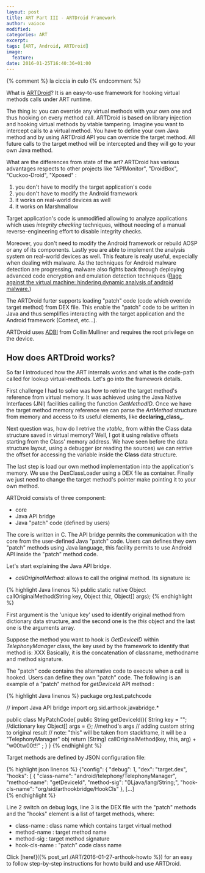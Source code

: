 ```yaml
---
layout: post
title: ART Part III - ARTDroid Framework
author: vaioco
modified:
categories: ART
excerpt:
tags: [ART, Android, ARTDroid]
image:
  feature:
date: 2016-01-25T16:40:36+01:00
---
```


{% comment %}
	la ciccia in culo
{% endcomment %}

What is [ARTDroid](https://github.com/vaioco/art-hooking-vtable)? It is an easy-to-use framework for hooking virtual methods calls under ART runtime. 

The thing is: you can override any virtual methods with your own one and thus hooking on every method call. ARTDroid is based on library injection and hooking virtual methods by vtable tampering. 
Imagine you want to intercept calls to a virtual method. You have to define your own Java method and by using ARTDroid API you can override the target method. All future calls to the target method will be intercepted and they will go to your own Java method.

What are the differences from state of the art?
ARTDroid has various advantages respects to other projects like "APIMonitor", "DroidBox", "Cuckoo-Droid", "Xposed" :

1. you don't have to modify the target application's code
2. you don't have to modify the Android framework
3. it works on real-world devices as well
4. it works on Marshmallow

Target application's code is unmodified allowing to analyze applications which uses _integrity checking_ techniques, without needing of a manual reverse-engineering effort to disable integrity checks. 

Moreover, you don't need to modify the Android framework or rebuild AOSP or any of its components.
Lastly you are able to implement the analysis system on real-world devices as well. This feature is realy useful, expecially when dealing with malware. As the techniques for Android malware detection are progressing, malware also fights back through deploying advanced code encryption and emulation detection techniques ([Rage against the virtual machine: hindering dynamic analysis of android malware.](http://www.cs.columbia.edu/~mikepo/papers/ratvm.eurosec14.pdf))

The ARTDroid furter supports loading "patch" code (code which override target method) from DEX file. This enable the "patch" code to be written in Java and thus semplifies interacting with the target application and the Android framework (Context, etc...).

ARTDroid uses [ADBI]() from Collin Mulliner and requires the root privilege on the device.

## How does ARTDroid works? ##

So far I introduced how the ART internals works and what is the code-path called for lookup virtual-methods. Let's go into the framework details.

First challenge I had to solve was how to retrive the target method's reference from virtual memory. It was achieved using the Java Native Interfaces (JNI) facilities calling the function _GetMethodID_. Once we have the target method memory reference we can parse the _ArtMethod_ structure from memory and access to its useful elements, like **declaring_class_**. 

Next question was, how do I retrive the _vtable\__ from within the Class data structure saved in virtual memory? Well, I got it using relative offsets starting from the Class' memory address. We have seen before the data structure layout, using a debugger (or reading the sources) we can retrive the offset for accessing the variable inside the **Class** data structure.


The last step is load our own method implementation into the application's memory. We use the DexClassLoader using a DEX file as container. Finally we just need to change the target method's pointer make pointing it to your own method.

ARTDroid consists of three component:

* core
* Java API bridge
* Java "patch" code (defined by users)

The core is written in C. The API bridge permits the communication with the core from the user-defined Java "patch" code. Users can defines they own "patch" methods using Java language, this facility permits to use Android API inside the "patch" method code.

Let's start explaining the Java API bridge.

* _callOriginalMethod_: allows to call the original method. Its signature is:

{% highlight Java linenos %}
public static native Object callOriginalMethod(String key, Object thiz, Object[] args);
{% endhighlight %}

First argument is the 'unique key' used to identify original method from dictionary data structure, and the second one is the _this_ object and the last one is the arguments array. 

Suppose the method you want to hook is _GetDeviceID_ within _TelephonyManager_ class, the key used by the framework to identify that method is: XXX
Basically, it is the concatenation of classname, methodname and method signature.

The "patch" code contains the alternative code to execute when a call is hooked. Users can define they own "patch" code. The following is an example of a "patch" method for _getDeviceId_ API method :

{% highlight Java linenos %}
package org.test.patchcode

// import Java API bridge
import org.sid.arthook.javabridge.*

public class MyPatchCode{
	public String getDeviceId(){
		String key = ""; //dictionary key
		Object[] args = {}; //method's args
		// adding custom string to original result
		// note: "this" will be taken from stackframe, it will be a "TelephonyManager" obj
		return (String) callOriginalMethod(key, this, arg) + "w00tw00t!!" ;
	}
}
{% endhighlight %}

Target methods are defined by JSON configuration file:

{% highlight json linenos %}
{"config": {
    "debug": 1,
    "dex": "target.dex",
    "hooks": [
    {
	"class-name": "android/telephony/TelephonyManager",
	"method-name": "getDeviceId",
	"method-sig": "()Ljava/lang/String;",
	"hook-cls-name": "org/sid/arthookbridge/HookCls"
    },
	[...]	
{% endhighlight %}

Line 2 switch on debug logs, line 3 is the DEX file with the "patch" methods and the "hooks" element is a list of target methods, where:

* class-name : class name which contains target virtual method
* method-name : target method name
* method-sig : target method signature
* hook-cls-name : "patch" code class name

Click [here!]({% post_url /ART/2016-01-27-arthook-howto %}) for an easy to follow step-by-step instructions for howto build and use ARTDroid.
